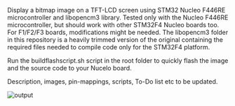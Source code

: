 Display a bitmap image on a TFT-LCD screen using STM32 Nucleo F446RE microcontroller and libopencm3 library.
Tested only with the Nucleo F446RE microcontroller, but should work with other STM32F4 Nucleo boards too. For F1/F2/F3 boards, modifications might be needed. 
The libopencm3 folder in this repository is a heavily trimmed version of the original containing the required files needed to compile code only for the STM32F4 platform. 

Run the buildflashscript.sh script in the root folder to quickly flash the image and the source code to your Nucelo board.

Description, images, pin-mappings, scripts, To-Do list etc to be updated.


![output](https://user-images.githubusercontent.com/7463848/88504308-a535bc00-cfd4-11ea-8d88-3fa69427adc9.gif)

